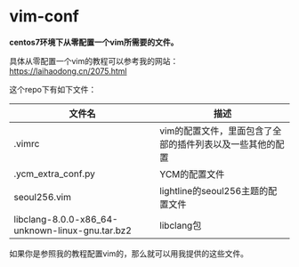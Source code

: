# vim-conf
**centos7环境下从零配置一个vim所需要的文件。**

具体从零配置一个vim的教程可以参考我的网站：<https://laihaodong.cn/2075.html>

这个repo下有如下文件：

| 文件名                                          | 描述                                                      |
| ----------------------------------------------- | --------------------------------------------------------- |
| .vimrc                                          | vim的配置文件，里面包含了全部的插件列表以及一些其他的配置 |
| .ycm_extra_conf.py                              | YCM的配置文件                                             |
| seoul256.vim                                    | lightline的seoul256主题的配置文件                         |
| libclang-8.0.0-x86_64-unknown-linux-gnu.tar.bz2 | libclang包                                                |

如果你是参照我的教程配置vim的，那么就可以用我提供的这些文件。
